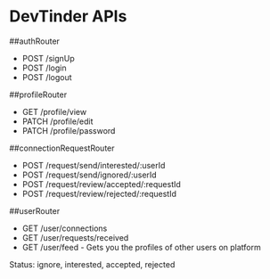 # DevTinder APIs

##authRouter
- POST /signUp
- POST /login
- POST /logout

##profileRouter
- GET /profile/view
- PATCH /profile/edit
- PATCH /profile/password

##connectionRequestRouter
- POST /request/send/interested/:userId
- POST /request/send/ignored/:userId
- POST /request/review/accepted/:requestId
- POST /request/review/rejected/:requestId

##userRouter
- GET /user/connections
- GET /user/requests/received
- GET /user/feed - Gets you the profiles of other users on platform

Status: ignore, interested, accepted, rejected